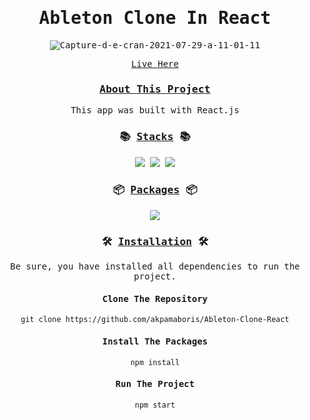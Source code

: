 <div align="center">
<samp>
  <h1>Ableton Clone In React</h1>
<img src="https://i.ibb.co/VxkpVGh/Capture-d-e-cran-2021-07-29-a-11-01-11.png" alt="Capture-d-e-cran-2021-07-29-a-11-01-11" border="0">  

   <a href="https://ableton.netlify.app/"> Live Here </a>
  
<h3><ins>About This Project</ins></h3>
  
<p> This app was built with React.js</p>

<h3>📚 <ins>Stacks</ins> 📚</h3>
<img src="https://img.shields.io/badge/-React-ffd32a?style=for-the-badge&logo=React&logoColor=black">
<img src="https://img.shields.io/badge/-JavaScript-ffd32a?style=for-the-badge&logo=JavaScript&logoColor=black">
<img src="https://img.shields.io/badge/-CSS-ffd32a?style=for-the-badge&logo=CSS&logoColor=black">
<h3>📦 <ins>Packages</ins> 📦</h3>
<img src="https://img.shields.io/badge/react-react-blue">


<h3>🛠️ <ins>Installation</ins> 🛠️</h3>
<p>Be sure, you have installed all dependencies to run the project.</p>
<h4>Clone The Repository</h4>

`git clone https://github.com/akpamaboris/Ableton-Clone-React`
      
      
<h4>Install The Packages</h4>
      
` npm install `
      
<h4>Run The Project</h4>
      
`npm start`
</samp>
</div>
